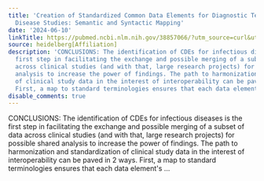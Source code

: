 ```yaml
---
title: 'Creation of Standardized Common Data Elements for Diagnostic Tests in Infectious
  Disease Studies: Semantic and Syntactic Mapping'
date: '2024-06-10'
linkTitle: https://pubmed.ncbi.nlm.nih.gov/38857066/?utm_source=curl&utm_medium=rss&utm_campaign=pubmed-2&utm_content=1FakS-2QOkCT8HsMOQP1bCRQ4YzyumYOmxmF0moLsQ3dFB1E9V&fc=20220326224207&ff=20240610182540&v=2.18.0.post9+e462414
source: heidelberg[Affiliation]
description: 'CONCLUSIONS: The identification of CDEs for infectious diseases is the
  first step in facilitating the exchange and possible merging of a subset of data
  across clinical studies (and with that, large research projects) for possible shared
  analysis to increase the power of findings. The path to harmonization and standardization
  of clinical study data in the interest of interoperability can be paved in 2 ways.
  First, a map to standard terminologies ensures that each data element''s ...'
disable_comments: true
---
```

CONCLUSIONS: The identification of CDEs for infectious diseases is the first step in facilitating the exchange and possible merging of a subset of data across clinical studies (and with that, large research projects) for possible shared analysis to increase the power of findings. The path to harmonization and standardization of clinical study data in the interest of interoperability can be paved in 2 ways. First, a map to standard terminologies ensures that each data element's ...